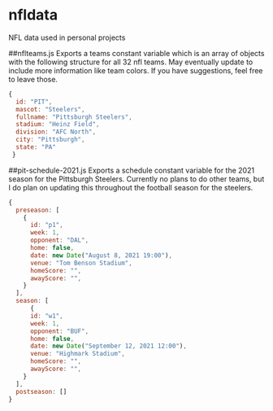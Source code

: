 # nfldata
NFL data used in personal projects


##nflteams.js 
Exports a teams constant variable which is an array of objects with the following structure for all 32 nfl teams.  May eventually update to include more information like team colors.  If you have suggestions, feel free to leave those.

```js
{
  id: "PIT",
  mascot: "Steelers",
  fullname: "Pittsburgh Steelers",
  stadium: "Heinz Field",
  division: "AFC North",
  city: "Pittsburgh",
  state: "PA"
 }
```

##pit-schedule-2021.js
Exports a schedule constant variable for the 2021 season for the Pittsburgh Steelers.  Currently no plans to do other teams, but I do plan on updating this throughout the football season for the steelers.

```js
{
  preseason: [
    {
      id: "p1",
      week: 1,
      opponent: "DAL",
      home: false,
      date: new Date("August 8, 2021 19:00"),
      venue: "Tom Benson Stadium",
      homeScore: "",
      awayScore: "",
    }
  ],
  season: [
      {
      id: "w1",
      week: 1,
      opponent: "BUF",
      home: false,
      date: new Date("September 12, 2021 12:00"),
      venue: "Highmark Stadium",
      homeScore: "",
      awayScore: "",
    }
  ],
  postseason: []
}

```
